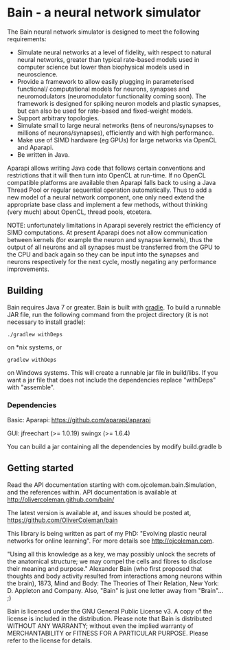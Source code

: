 # Bain - a neural network simulator

The Bain neural network simulator is designed to meet the following 
requirements:
 - Simulate neural networks at a level of fidelity, with respect to natural 
     neural networks, greater than typical rate-based models used in computer 
     science but lower than biophysical models used in neuroscience.
 - Provide a framework to allow easily plugging in parameterised functional/
     computational models for neurons, synapses and neuromodulators 
     (neuromodulator functionality coming soon). The framework is designed 
     for spiking neuron models and plastic synapses, but can also be used
     for rate-based and fixed-weight models.
 - Support arbitrary topologies.
 - Simulate small to large neural networks (tens of neurons/synapses to 
     millions of neurons/synapses), efficiently and with high performance.
 - Make use of SIMD hardware (eg GPUs) for large networks via OpenCL and 
     Aparapi.
 - Be written in Java.


Aparapi allows writing Java code that follows certain conventions and 
restrictions that it will then turn into OpenCL at run-time. If no OpenCL 
compatible platforms are available then Aparapi falls back to using a Java 
Thread Pool or regular sequential operation automatically. Thus to add a new 
model of a neural network component, one only need extend the appropriate base 
class and implement a few methods, without thinking (very much) about OpenCL, 
thread pools, etcetera.

NOTE: unfortunately limitations in Aparapi severely restrict the efficiency of
SIMD computations. At present Aparapi does not allow communication between
kernels (for example the neuron and synapse kernels), thus the output of all
neurons and all synapses must be transferred from the GPU to the CPU  and back 
again so they can be input into the synapses and neurons respectively for the 
next cycle, mostly negating any performance improvements.


## Building

Bain requires Java 7 or greater. Bain is built with 
[gradle](http://gradle.org). To build a runnable JAR file, run the following 
command from the project directory (it is not necessary to install gradle):
```
./gradlew withDeps
```
on *nix systems, or
```
gradlew withDeps
```
on Windows systems. This will create a runnable jar file in build/libs. If you
want a jar file that does not include the dependencies replace "withDeps" with
"assemble".


### Dependencies

Basic:
Aparapi: https://github.com/aparapi/aparapi

GUI:
jfreechart (>= 1.0.19)
swingx (>= 1.6.4)

You can build a jar containing all the dependencies by  modify build.gradle b


## Getting started

Read the API documentation starting with com.ojcoleman.bain.Simulation,
and the references within. API documentation is available at 
http://olivercoleman.github.com/bain/


The latest version is available at, and issues should be posted at,
https://github.com/OliverColeman/bain


This library is being written as part of my PhD: "Evolving plastic neural 
networks for online learning". For more details see http://ojcoleman.com.


"Using all this knowledge as a key, we may possibly unlock the secrets of the
anatomical structure; we may compel the cells and fibres to disclose their
meaning and purpose." Alexander Bain (who first proposed that thoughts and body 
activity resulted from interactions among neurons within the brain), 1873, 
Mind and Body: The Theories of Their Relation, New York: D. Appleton and Company.
Also, "Bain" is just one letter away from "Brain"... ;) 


Bain is licensed under the GNU General Public License v3. A copy of the license
is included in the distribution. Please note that Bain is distributed WITHOUT 
ANY WARRANTY; without even the implied warranty of MERCHANTABILITY or FITNESS 
FOR A PARTICULAR PURPOSE. Please refer to the license for details.
